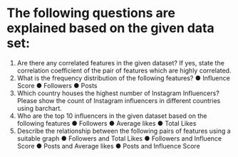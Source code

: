 # The following questions are explained based on the given data set:

1. Are there any correlated features in the given dataset? If yes, state the correlation coefficient of the pair of features which are highly correlated.
2. What is the frequency distribution of the following features? ● Influence Score ● Followers ● Posts
3. Which country houses the highest number of Instagram Influencers? Please show the count of Instagram influencers in different countries using barchart.
4. Who are the top 10 influencers in the given dataset based on the following features ● Followers ● Average likes ● Total Likes
5. Describe the relationship between the following pairs of features using a suitable graph ● Followers and Total Likes ● Followers and Influence Score ● Posts and 
   Average likes ● Posts and Influence Score
